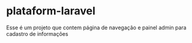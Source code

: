 # plataform-laravel
Esse é um projeto que contem página de navegação e painel admin para cadastro de informações
